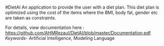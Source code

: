 #DietAI
An application to provide the user with a diet plan. This diet plan is optimized using the cost of the items where the BMI, body fat, gender etc are taken as constraints.

For details, view documentation here : https://github.com/AHMRezaul/DietAI/blob/master/Documentation.pdf
_Keywords-_ Artificial Intelligence, Modeling Language
